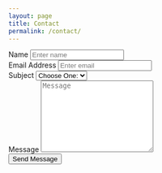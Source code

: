 ```yaml
---
layout: page
title: Contact
permalink: /contact/
---
```


<div class="post">
    <form action="http://getsimpleform.com/messages?form_api_token=768d02db2f0a2c1ad67be73421c5cfd3" method="post">
      <!-- the redirect_to is optional, the form will redirect to the referrer on submission -->
      <input type='hidden' name='redirect_to' value='http://pixelpolished.com/contact/confirmation' />
      <div class="row">
          <div class="col-md-12">
              <div class="row">
                  <div class="col-md-6">
                      <div class="form-group">
                          <label for="name">Name</label>
                          <input type="text" class="form-control" id="name" placeholder="Enter name" required="required" />
                      </div>
                      <div class="form-group">
                          <label for="email">Email Address</label>
                          <input type="email" class="form-control" id="email" placeholder="Enter email" required="required" />
                      </div>
                      <div class="form-group">
                          <label for="subject">
                              Subject</label>
                          <select id="subject" name="subject" class="form-control" required="required">
                              <option value="na" selected="">Choose One:</option>
                              <option value="service">Consulting</option>
                              <option value="suggestions">Speaking</option>
                              <option value="product">Other</option>
                          </select>
                      </div>
                  </div>
                  <div class="col-md-6">
                      <div class="form-group">
                          <label for="name">Message</label>
                          <textarea name="message" id="message" class="form-control" rows="9" cols="25" required="required"
                              placeholder="Message"></textarea>
                      </div>
                  </div>
                  <div class="col-md-12">
                      <button type="submit" class="btn btn-default pull-right" id="btnContactUs">
                          Send Message</button>
                  </div>
              </div>
          </div>
      </div>
    </form>
</div>